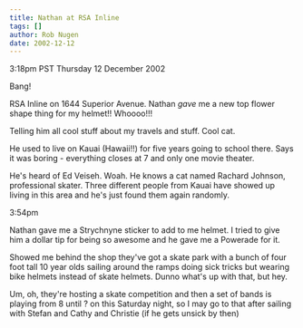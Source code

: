 ```yaml
---
title: Nathan at RSA Inline
tags: []
author: Rob Nugen
date: 2002-12-12
---
```


<p class=date>3:18pm PST Thursday 12 December 2002</p>

<p>Bang!</p>

<p>RSA Inline on 1644 Superior Avenue.  Nathan <em>gave</em> me a new
top flower shape thing for my helmet!!  Whoooo!!!</p>

<p>Telling him all cool stuff about my travels and stuff.  Cool cat.</p>

<p>He used to live on Kauai (Hawaii!!) for five years going to school
there.  Says it was boring - everything closes at 7 and only one movie
theater.</p>

<p>He's heard of Ed Veiseh.  Woah.  He knows a cat named Rachard
Johnson, professional skater.  Three different people from Kauai have
showed up living in this area and he's just found them again
randomly.</p>

<p class=date>3:54pm</p>

<p>Nathan gave me a Strychnyne sticker to add to me helmet.  I tried
to give him a dollar tip for being so awesome and he gave me a
Powerade for it.</p>

<p>Showed me behind the shop they've got a skate park with a bunch of
four foot tall 10 year olds sailing around the ramps doing sick tricks
but wearing bike helmets instead of skate helmets.  Dunno what's up
with that, but hey.</p>

<p>Um, oh, they're hosting a skate competition and then a set of bands
is playing from 8 until ? on this Saturday night, so I may go to that
after sailing with Stefan and Cathy and Christie (if he gets unsick by
then)</p>
